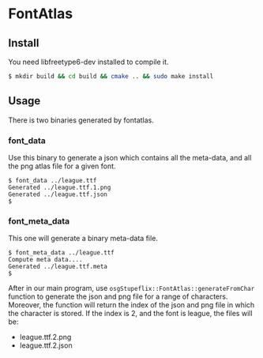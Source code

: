 FontAtlas
==========

Install
-------

You need libfreetype6-dev installed to compile it.

```sh
$ mkdir build && cd build && cmake .. && sudo make install
```

Usage
-----

There is two binaries generated by fontatlas.

### font_data

Use this binary to generate a json which contains all the meta-data, and all the png atlas file for a given font.

```shell
$ font_data ../league.ttf
Generated ../league.ttf.1.png
Generated ../league.ttf.json
$
```

### font_meta_data

This one will generate a binary meta-data file.

```
$ font_meta_data ../league.ttf
Compute meta data....
Generated ../league.ttf.meta
$
```

After in our main program, use `osgStupeflix::FontAtlas::generateFromChar` function to generate the json and png file for a range of characters. Moreover, the function will return the index of the json and png file in which the character is stored. If the index is 2, and the font is league, the files will be:

- league.ttf.2.png
- league.ttf.2.json

